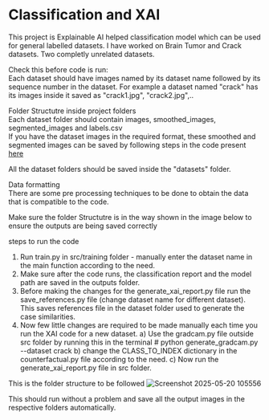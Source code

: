 # Classification and XAI

This project is Explainable AI helped classification model which can be used for general labelled datasets.
I have worked on Brain Tumor and Crack datasets. Two completly unrelated datasets.

Check this before code is run: \
Each dataset should have images named by its dataset name followed by its sequence number in the dataset. 
For example a dataset named "crack" has its images inside it saved as "crack1.jpg", "crack2.jpg",..

Folder Structutre inside project folders\
Each dataset folder should contain images, smoothed_images, segmented_images and labels.csv\
If you have the dataset images in the required format, these smoothed and segmented images can be saved by following steps in the code present [here](https://github.com/karthik7712/image_process)

All the dataset folders should be saved inside the "datasets" folder.

Data formatting\
There are some pre processing techniques to be done to obtain the data that is compatible to the code.


Make sure the folder Structutre is in the way shown in the image below to ensure the outputs are being saved correctly

steps to run the code
1) Run train.py in src/training folder - manually enter the dataset name in the main function according to the need.
2) Make sure after the code runs, the classification report and the model path are saved in the outputs folder.
3) Before making the changes for the generate_xai_report.py file run the save_references.py file (change dataset name for different dataset). This saves references file in the dataset folder used to generate the case similarities.
4) Now few little changes are required to be made manually each time you run the XAI code for a new dataset.
a) Use the gradcam.py file outside src folder by running this in the terminal # python generate_gradcam.py --dataset crack
b) change the CLASS_TO_INDEX dictionary in the counterfactual.py file according to the need.
c) Now run the generate_xai_report.py file in src folder.

This is the folder structure to be followed
![Screenshot 2025-05-20 105556](https://github.com/user-attachments/assets/eee15475-5ed5-4e55-94b6-3c0f55461942)



This should run without a problem and save all the output images in the respective folders automatically.




